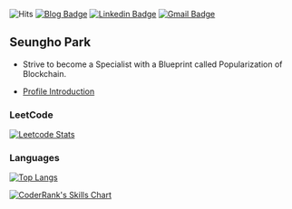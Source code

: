 ![Hits](https://hits.seeyoufarm.com/api/count/incr/badge.svg?url=https%3A%2F%2Fgithub.com%2Fsinabro-dev&count_bg=%231B3A80&title_bg=%23000000&icon=&icon_color=%23E7E7E7&title=hits&edge_flat=false) [![Blog Badge](http://img.shields.io/badge/-My%20Blog-black?style=flat-square&logo=github&link=https://sinabro.netlify.app/)](https://sinabro.netlify.app/) [![Linkedin Badge](https://img.shields.io/badge/-LinkedIn-blue?style=flat-square&logo=Linkedin&logoColor=white&link=https://www.linkedin.com/in/sinabro-dev/)](https://www.linkedin.com/in/sinabro-dev/) [![Gmail Badge](https://img.shields.io/badge/-Gmail-d14836?style=flat-square&logo=Gmail&logoColor=white&link=mailto:sinabro2dev@gmail.com)](mailto:sinabro2dev@gmail.com)

## Seungho Park

- Strive to become a Specialist with a Blueprint called Popularization of Blockchain.

- [Profile Introduction](https://private-sinabro.notion.site/90b88af31a444a3586e87351af75acf8?pvs=4)

### LeetCode

[![Leetcode Stats](https://leetcard.jacoblin.cool/tmdgh0221?site=en&border=0&theme=nord&animation=true&hide=ranking,username-text&ext=heatmap)](https://github.com/JacobLinCool/LeetCode-Stats-Card)

### Languages

[![Top Langs](https://github-readme-stats.vercel.app/api/top-langs/?username=sinabro-dev&hide=css,html,scss&langs_count=6&layout=compact)](https://github.com/anuraghazra/github-readme-stats)

[![CoderRank's Skills Chart](https://cr-skills-chart-widget.azurewebsites.net/api/api?username=sinabro-dev)](https://profile.codersrank.io/user/sinabro-dev)

